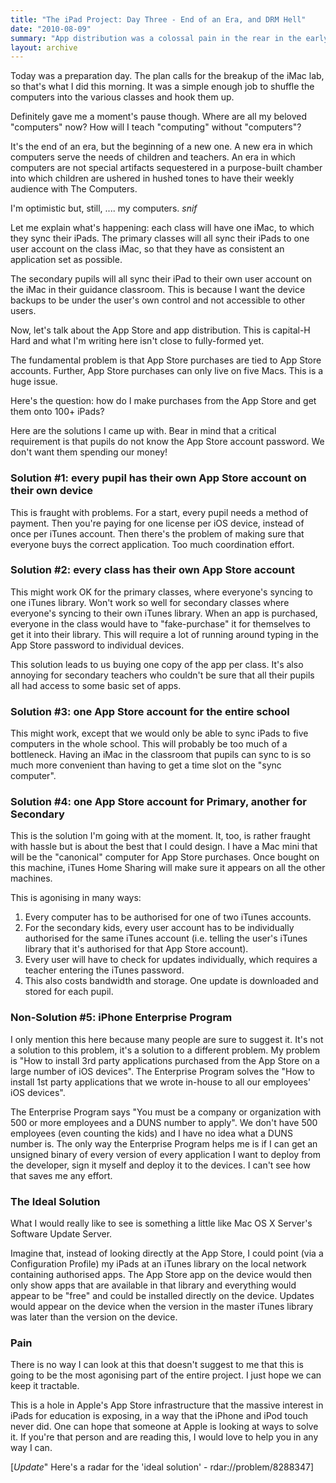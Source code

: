 ```yaml
---
title: "The iPad Project: Day Three - End of an Era, and DRM Hell"
date: "2010-08-09"
summary: "App distribution was a colossal pain in the rear in the early days of iPad."
layout: archive
---
```


Today was a preparation day. The plan calls for the breakup of the iMac lab, so that's what I did this morning. It was a simple enough job to shuffle the computers into the various classes and hook them up.

Definitely gave me a moment's pause though. Where are all my beloved "computers" now? How will I teach "computing" without "computers"?

It's the end of an era, but the beginning of a new one. A new era in which computers serve the needs of children and teachers. An era in which computers are not special artifacts sequestered in a purpose-built chamber into which children are ushered in hushed tones to have their weekly audience with The Computers.

I'm optimistic but, still, .... my computers. _snif_

Let me explain what's happening: each class will have one iMac, to which they sync their iPads. The primary classes will all sync their iPads to one user account on the class iMac, so that they have as consistent an application set as possible.

The secondary pupils will all sync their iPad to their own user account on the iMac in their guidance classroom. This is because I want the device backups to be under the user's own control and not accessible to other users.

Now, let's talk about the App Store and app distribution. This is capital-H Hard and what I'm writing here isn't close to fully-formed yet.

The fundamental problem is that App Store purchases are tied to App Store accounts. Further, App Store purchases can only live on five Macs. This is a huge issue.

Here's the question: how do I make purchases from the App Store and get them onto 100+ iPads?

Here are the solutions I came up with. Bear in mind that a critical requirement is that pupils do not know the App Store account password. We don't want them spending our money!

### Solution #1: every pupil has their own App Store account on their own device

This is fraught with problems. For a start, every pupil needs a method of payment. Then you're paying for one license per iOS device, instead of once per iTunes account. Then there's the problem of making sure that everyone buys the correct application. Too much coordination effort.

### Solution #2: every class has their own App Store account

This might work OK for the primary classes, where everyone's syncing to one iTunes library. Won't work so well for secondary classes where everyone's syncing to their own iTunes library. When an app is purchased, everyone in the class would have to "fake-purchase" it for themselves to get it into their library. This will require a lot of running around typing in the App Store password to individual devices.

This solution leads to us buying one copy of the app per class. It's also annoying for secondary teachers who couldn't be sure that all their pupils all had access to some basic set of apps.

### Solution #3: one App Store account for the entire school

This might work, except that we would only be able to sync iPads to five computers in the whole school. This will probably be too much of a bottleneck. Having an iMac in the classroom that pupils can sync to is so much more convenient than having to get a time slot on the "sync computer".

### Solution #4: one App Store account for Primary, another for Secondary

This is the solution I'm going with at the moment. It, too, is rather fraught with hassle but is about the best that I could design. I have a Mac mini that will be the "canonical" computer for App Store purchases. Once bought on this machine, iTunes Home Sharing will make sure it appears on all the other machines.

This is agonising in many ways:

1. Every computer has to be authorised for one of two iTunes accounts.
2. For the secondary kids, every user account has to be individually authorised for the same iTunes account (i.e. telling the user's iTunes library that it's authorised for that App Store account).
3. Every user will have to check for updates individually, which requires a teacher entering the iTunes password.
4. This also costs bandwidth and storage. One update is downloaded and stored for each pupil.

### Non-Solution #5: iPhone Enterprise Program

I only mention this here because many people are sure to suggest it. It's not a solution to this problem, it's a solution to a different problem. My problem is "How to install 3rd party applications purchased from the App Store on a large number of iOS devices". The Enterprise Program solves the "How to install 1st party applications that we wrote in-house to all our employees' iOS devices".

The Enterprise Program says "You must be a company or organization with 500 or more employees and a DUNS number to apply". We don't have 500 employees (even counting the kids) and I have no idea what a DUNS number is. The only way the Enterprise Program helps me is if I can get an unsigned binary of every version of every application I want to deploy from the developer, sign it myself and deploy it to the devices. I can't see how that saves me any effort.

### The Ideal Solution

What I would really like to see is something a little like Mac OS X Server's Software Update Server.

Imagine that, instead of looking directly at the App Store, I could point (via a Configuration Profile) my iPads at an iTunes library on the local network containing authorised apps. The App Store app on the device would then only show apps that are available in that library and everything would appear to be "free" and could be installed directly on the device. Updates would appear on the device when the version in the master iTunes library was later than the version on the device.

### Pain

There is no way I can look at this that doesn't suggest to me that this is going to be the most agonising part of the entire project. I just hope we can keep it tractable.

This is a hole in Apple's App Store infrastructure that the massive interest in iPads for education is exposing, in a way that the iPhone and iPod touch never did. One can hope that someone at Apple is looking at ways to solve it. If you're that person and are reading this, I would love to help you in any way I can.

\[_Update_" Here's a radar for the 'ideal solution' - rdar://problem/8288347\]
